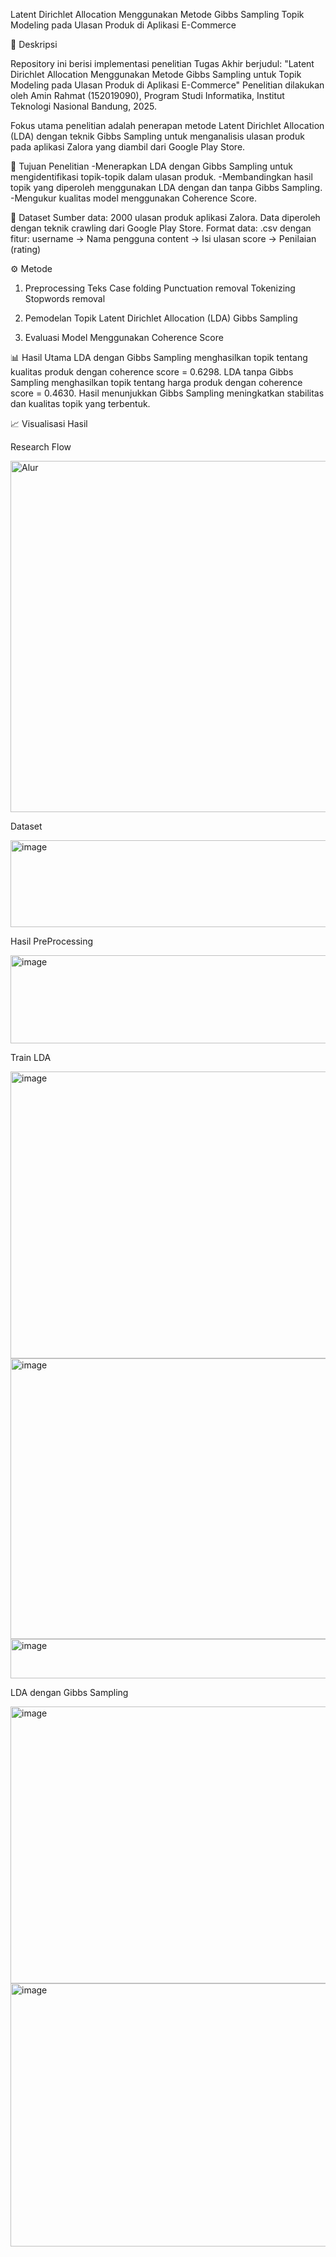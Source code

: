 Latent Dirichlet Allocation Menggunakan Metode Gibbs Sampling Topik Modeling pada Ulasan Produk di Aplikasi E-Commerce

📌 Deskripsi

Repository ini berisi implementasi penelitian Tugas Akhir berjudul:
"Latent Dirichlet Allocation Menggunakan Metode Gibbs Sampling untuk Topik Modeling pada Ulasan Produk di Aplikasi E-Commerce"
Penelitian dilakukan oleh Amin Rahmat (152019090), Program Studi Informatika, Institut Teknologi Nasional Bandung, 2025.

Fokus utama penelitian adalah penerapan metode Latent Dirichlet Allocation (LDA) dengan teknik Gibbs Sampling untuk menganalisis ulasan produk pada aplikasi Zalora yang diambil dari Google Play Store.

🎯 Tujuan Penelitian
-Menerapkan LDA dengan Gibbs Sampling untuk mengidentifikasi topik-topik dalam ulasan produk.
-Membandingkan hasil topik yang diperoleh menggunakan LDA dengan dan tanpa Gibbs Sampling.
-Mengukur kualitas model menggunakan Coherence Score.

📂 Dataset
Sumber data: 2000 ulasan produk aplikasi Zalora.
Data diperoleh dengan teknik crawling dari Google Play Store.
Format data: .csv dengan fitur:
username → Nama pengguna
content → Isi ulasan
score → Penilaian (rating)

⚙️ Metode

1. Preprocessing Teks
Case folding
Punctuation removal
Tokenizing
Stopwords removal

2. Pemodelan Topik
Latent Dirichlet Allocation (LDA)
Gibbs Sampling

3. Evaluasi Model
Menggunakan Coherence Score

📊 Hasil Utama
LDA dengan Gibbs Sampling menghasilkan topik tentang kualitas produk dengan coherence score = 0.6298.
LDA tanpa Gibbs Sampling menghasilkan topik tentang harga produk dengan coherence score = 0.4630.
Hasil menunjukkan Gibbs Sampling meningkatkan stabilitas dan kualitas topik yang terbentuk.

📈 Visualisasi Hasil

 Research Flow

 <img width="766" height="562" alt="Alur" src="https://github.com/user-attachments/assets/08ee3c78-9d6e-440d-b72b-5c6e258a2b5e" />

 Dataset

 <img width="560" height="139" alt="image" src="https://github.com/user-attachments/assets/b228ac9c-ad8b-4d57-bd15-3d5b0bde183e" />

 Hasil PreProcessing

 <img width="557" height="141" alt="image" src="https://github.com/user-attachments/assets/ea619d0e-eda5-4115-896a-a783bd074a5e" />

 Train LDA 

 <img width="775" height="459" alt="image" src="https://github.com/user-attachments/assets/25568cd2-2024-444c-95eb-db506da1af3c" />
 <img width="757" height="449" alt="image" src="https://github.com/user-attachments/assets/95a477a4-99dd-404f-bbd5-20e0717d319f" />
 <img width="676" height="63" alt="image" src="https://github.com/user-attachments/assets/5aae2aeb-5b9c-4d9b-aaff-80b5c4fff2d7" />

 LDA dengan Gibbs Sampling

 <img width="758" height="443" alt="image" src="https://github.com/user-attachments/assets/f3d7cc42-7d47-4f8f-8d8a-c4b3bcfd6476" />
 <img width="727" height="421" alt="image" src="https://github.com/user-attachments/assets/15c952d7-84cc-433e-918f-793e867091fc" />








 

